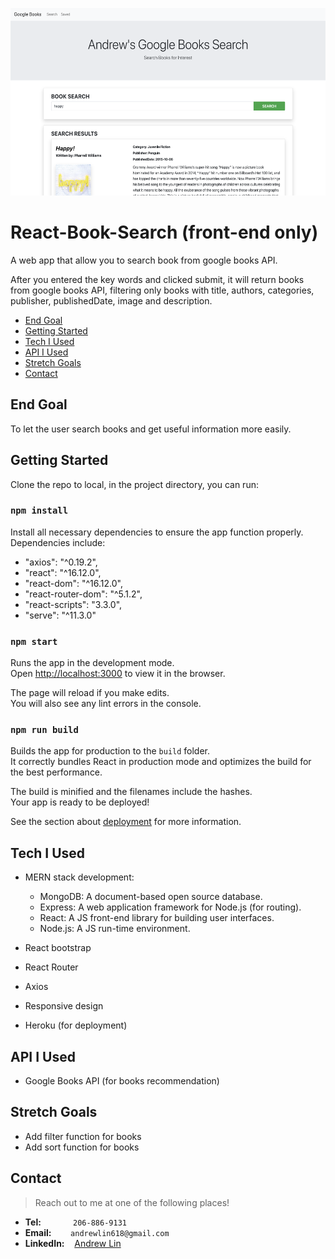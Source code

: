 <img src="src/images/screenshot.png" height=300px alt="Pokemon"></img>

# React-Book-Search (front-end only)
A web app that allow you to search book from google books API.

After you entered the key words and clicked submit, it will return books from google books API, filtering only books with title, authors, categories, publisher, publishedDate, image and description.

- [End Goal](#end-goal)
- [Getting Started](#getting-started)
- [Tech I Used](#tech-i-used)
- [API I Used](#api-i-used)
- [Stretch Goals](#stretch-goals)
- [Contact](#contact)

## End Goal
To let the user search books and get useful information more easily.

## Getting Started
Clone the repo to local, in the project directory, you can run:

### `npm install`

Install all necessary dependencies to ensure the app function properly.
Dependencies include:
- "axios": "^0.19.2",
- "react": "^16.12.0",
- "react-dom": "^16.12.0",
- "react-router-dom": "^5.1.2",
- "react-scripts": "3.3.0",
-  "serve": "^11.3.0"

### `npm start`

Runs the app in the development mode.<br />
Open [http://localhost:3000](http://localhost:3000) to view it in the browser.

The page will reload if you make edits.<br />
You will also see any lint errors in the console.

### `npm run build`

Builds the app for production to the `build` folder.<br />
It correctly bundles React in production mode and optimizes the build for the best performance.

The build is minified and the filenames include the hashes.<br />
Your app is ready to be deployed!

See the section about [deployment](https://facebook.github.io/create-react-app/docs/deployment) for more information.

## Tech I Used
* MERN stack development:
  -  MongoDB: A document-based open source database.
  -  Express: A web application framework for Node.js (for routing).
  -  React: A JS front-end library for building user interfaces.
  -  Node.js: A JS run-time environment.
  
* React bootstrap
* React Router
* Axios
* Responsive design
* Heroku (for deployment)


## API I Used
- Google Books API (for books recommendation)

## Stretch Goals
- Add filter function for books
- Add sort function for books

## Contact

> Reach out to me at one of the following places!

- **Tel:**      &nbsp; &nbsp; &nbsp; &nbsp; &nbsp; &nbsp; `206-886-9131`
- **Email:**    &ensp; &nbsp; &nbsp; `andrewlin618@gmail.com`
- **LinkedIn:** &nbsp;&nbsp; [Andrew Lin](https://www.linkedin.com/in/andrewlin618)



